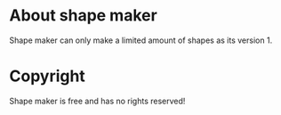 # About shape maker
Shape maker can only make a limited amount of shapes as its version 1.
# Copyright
Shape maker is free and has no rights reserved!
